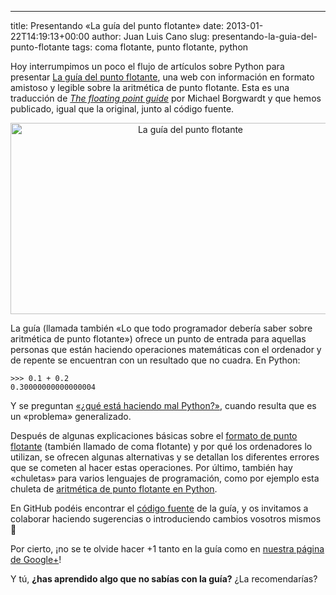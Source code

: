 ---
title: Presentando «La guía del punto flotante»
date: 2013-01-22T14:19:13+00:00
author: Juan Luis Cano
slug: presentando-la-guia-del-punto-flotante
tags: coma flotante, punto flotante, python

Hoy interrumpimos un poco el flujo de artículos sobre Python para presentar [La guía del punto flotante](http://puntoflotante.org/ "La guía del punto flotante"), una web con información en formato amistoso y legible sobre la aritmética de punto flotante. Esta es una traducción de [_The floating point guide_](http://floating-point-gui.de/) por Michael Borgwardt y que hemos publicado, igual que la original, junto al código fuente.

<p style="text-align:center;">
  <a href="http://puntoflotante.org/"><img class="aligncenter  wp-image-1528" alt="La guía del punto flotante" src="http://pybonacci.org/wp-content/uploads/2013/01/2013-01-22-131209_1366x768_scrot.png?w=700" width="560" height="306" srcset="https://pybonacci.es/wp-content/uploads/2013/01/2013-01-22-131209_1366x768_scrot.png 1346w, https://pybonacci.es/wp-content/uploads/2013/01/2013-01-22-131209_1366x768_scrot-300x164.png 300w, https://pybonacci.es/wp-content/uploads/2013/01/2013-01-22-131209_1366x768_scrot-1024x560.png 1024w, https://pybonacci.es/wp-content/uploads/2013/01/2013-01-22-131209_1366x768_scrot-1200x657.png 1200w" sizes="(max-width: 560px) 100vw, 560px" /></a>
</p>

La guía (llamada también «Lo que todo programador debería saber sobre aritmética de punto flotante») ofrece un punto de entrada para aquellas personas que están haciendo operaciones matemáticas con el ordenador y de repente se encuentran con un resultado que no cuadra. En Python:

<pre><code class="language-python">&gt;&gt;&gt; 0.1 + 0.2
0.30000000000000004</code></pre>

Y se preguntan [«¿qué está haciendo mal Python?»](https://twitter.com/pOverlord/status/281374749110710272), cuando resulta que es un «problema» generalizado.

Después de algunas explicaciones básicas sobre el [formato de punto flotante](http://puntoflotante.org/formats/fp/) (también llamado de coma flotante) y por qué los ordenadores lo utilizan, se ofrecen algunas alternativas y se detallan los diferentes errores que se cometen al hacer estas operaciones. Por último, también hay «chuletas» para varios lenguajes de programación, como por ejemplo esta chuleta de [aritmética de punto flotante en Python](http://puntoflotante.org/languages/python/).

En GitHub podéis encontrar el [código fuente](https://github.com/Pybonacci/puntoflotante.org) de la guía, y os invitamos a colaborar haciendo sugerencias o introduciendo cambios vosotros mismos 🙂

Por cierto, ¡no se te olvide hacer +1 tanto en la guía como en [nuestra página de Google+](https://plus.google.com/105361445330808607864/posts)!

Y tú, **¿has aprendido algo que no sabías con la guía?** ¿La recomendarías?